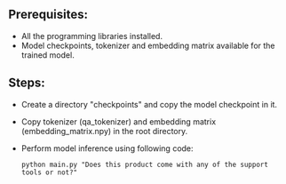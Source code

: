 Prerequisites:
- 
- All the programming libraries installed.
- Model checkpoints, tokenizer and embedding matrix available for the trained model.

Steps:
-
- Create a directory "checkpoints" and copy the model checkpoint in it.
- Copy tokenizer (qa_tokenizer) and embedding matrix (embedding_matrix.npy) in the root directory.
- Perform model inference using following code:

  ``` python main.py "Does this product come with any of the support tools or not?" ```

